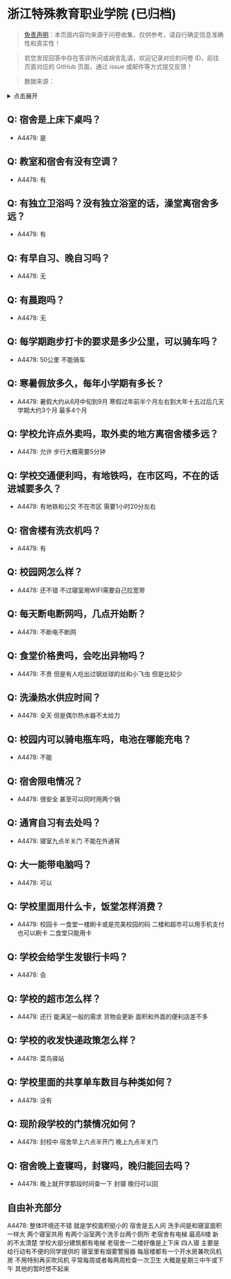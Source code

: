 # 浙江特殊教育职业学院 (已归档)

> [免责声明](https://colleges.chat/#_3)：本页面内容均来源于问卷收集，仅供参考，请自行确定信息准确性和真实性！

> 若您发现回答中存在答非所问或胡言乱语，欢迎记录对应的问卷 ID，前往页面对应的 GitHub 页面，通过 issue 或邮件等方式提交反馈！

> 数据来源：

<details><summary>点击展开</summary>
<ul>
<li>A4478: 匿名 (2022 年 06 月)</li>
</ul>
</details>

## Q: 宿舍是上床下桌吗？

- A4478: 是

## Q: 教室和宿舍有没有空调？

- A4478: 有

## Q: 有独立卫浴吗？没有独立浴室的话，澡堂离宿舍多远？

- A4478: 有

## Q: 有早自习、晚自习吗？

- A4478: 无

## Q: 有晨跑吗？

- A4478: 无

## Q: 每学期跑步打卡的要求是多少公里，可以骑车吗？

- A4478: 50公里 不能骑车

## Q: 寒暑假放多久，每年小学期有多长？

- A4478: 暑假大约从6月中旬到9月 寒假过年前半个月左右到大年十五过后几天 学期大约3个月 最多4个月

## Q: 学校允许点外卖吗，取外卖的地方离宿舍楼多远？

- A4478: 允许 步行大概需要5分钟

## Q: 学校交通便利吗，有地铁吗，在市区吗，不在的话进城要多久？

- A4478: 有地铁和公交 不在市区 需要1小时20分左右

## Q: 宿舍楼有洗衣机吗？

- A4478: 有

## Q: 校园网怎么样？

- A4478: 还不错 不过寝室用WIFI需要自己拉宽带

## Q: 每天断电断网吗，几点开始断？

- A4478: 不断电不断网

## Q: 食堂价格贵吗，会吃出异物吗？

- A4478: 不贵 但是有人吃出过钢丝球的丝和小飞虫 但是比较少

## Q: 洗澡热水供应时间？

- A4478: 全天 但是偶尔热水器不太给力

## Q: 校园内可以骑电瓶车吗，电池在哪能充电？

- A4478: 不能

## Q: 宿舍限电情况？

- A4478: 很安全 甚至可以同时用两个锅

## Q: 通宵自习有去处吗？

- A4478: 寝室九点半关门  不能在外通宵

## Q: 大一能带电脑吗？

- A4478: 可以

## Q: 学校里面用什么卡，饭堂怎样消费？

- A4478: 校园卡 一食堂一楼刷卡或是完美校园的码 二楼和超市可以用手机支付 也可以刷卡 二食堂只能用卡

## Q: 学校会给学生发银行卡吗？

- A4478: 会

## Q: 学校的超市怎么样？

- A4478: 还行 能满足一般的需求 货物会更新 面积和外面的便利店差不多

## Q: 学校的收发快递政策怎么样？

- A4478: 菜鸟驿站

## Q: 学校里面的共享单车数目与种类如何？

- A4478: 没有

## Q: 现阶段学校的门禁情况如何？

- A4478: 封校中 宿舍早上六点半开门 晚上九点半关门

## Q: 宿舍晚上查寝吗，封寝吗，晚归能回去吗？

- A4478: 晚上就开学那段时间查一下 封寝 晚归可以回

## 自由补充部分

A4478: 整体环境还不错 就是学校面积挺小的 宿舍是五人间 洗手间是和寝室面积一样大 两个寝室共用 有两个浴室两个洗手台两个厕所 老宿舍有电梯 最高6楼 新的不太清楚 学校大部分建筑都有电梯 老宿舍一二楼好像是上下床 四人寝 主要是给行动有不便的同学提供的 寝室里有烟雾警报器 每层楼都有一个开水房兼吹风机房 不用特别再买吹风机 平常每周或者每两周检查一次卫生 大概是星期三中午或下午 其他的暂时想不起来